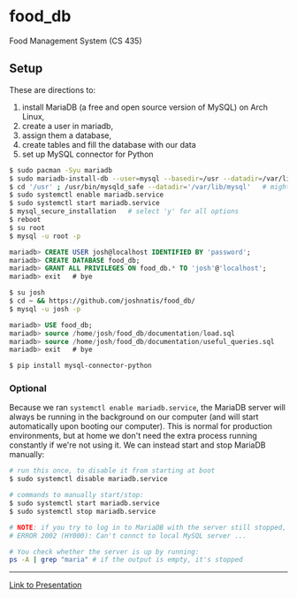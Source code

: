 # food_db
Food Management System (CS 435)

## Setup
These are directions to:
1. install MariaDB (a free and open source version of MySQL) on Arch Linux,
2. create a user in mariadb,
3. assign them a database,
4. create tables and fill the database with our data
5. set up MySQL connector for Python
```bash
$ sudo pacman -Syu mariadb
$ sudo mariadb-install-db --user=mysql --basedir=/usr --datadir=/var/lib/mysql
$ cd '/usr' ; /usr/bin/mysqld_safe --datadir='/var/lib/mysql'   # might not be necessary
$ sudo systemctl enable mariadb.service
$ sudo systemctl start mariadb.service
$ mysql_secure_installation   # select 'y' for all options
$ reboot
$ su root
$ mysql -u root -p
```
```sql
mariadb> CREATE USER josh@localhost IDENTIFIED BY 'password';
mariadb> CREATE DATABASE food_db;
mariadb> GRANT ALL PRIVILEGES ON food_db.* TO 'josh'@'localhost';
mariadb> exit   # bye
```
```bash
$ su josh
$ cd ~ && https://github.com/joshnatis/food_db/
$ mysql -u josh -p
```
```sql
mariadb> USE food_db;
mariadb> source /home/josh/food_db/documentation/load.sql
mariadb> source /home/josh/food_db/documentation/useful_queries.sql
mariadb> exit   # bye
```
```bash
$ pip install mysql-connector-python
```
### Optional
Because we ran `systemctl enable mariadb.service`, the MariaDB server will always be running in the background on our computer (and will start automatically upon booting our computer). This is normal for production environments, but at home we don't need the extra process running constantly if we're not using it. We can instead start and stop MariaDB manually:
```bash
# run this once, to disable it from starting at boot
$ sudo systemctl disable mariadb.service

# commands to manually start/stop:
$ sudo systemctl start mariadb.service
$ sudo systemctl stop mariadb.service

# NOTE: if you try to log in to MariaDB with the server still stopped, you'll get the following error:
# ERROR 2002 (HY000): Can't connct to local MySQL server ...

# You check whether the server is up by running:
ps -A | grep "maria" # if the output is empty, it's stopped
```

---

[Link to Presentation](https://docs.google.com/presentation/d/1YkzTePw4BZuKCEPLfe2GVGyBCsglpgu4ILT1aibKvCc/edit?usp=sharing)
